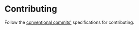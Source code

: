 # Contributing

Follow the [conventional commits'](https://www.conventionalcommits.org/en/v1.0.0/#summary) specifications for contributing.

